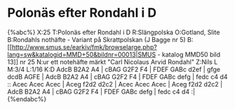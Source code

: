 # Polonäs efter Rondahl i D

{%abc%}
X:25
T:Polonäs efter Rondahl i D
R:Slängpolska
O:Gotland, Slite
B:Rondahls nothäfte - Variant på Skrattpolskan (J Bagge nr 5)
B:[[http://www.smus.se/earkiv/fmk/browselarge.php?lang=sw&katalogid=MMD+50&bildnr=00013|SMUS - katalog MMD50 bild 13]] nr 25
N:ur ett notehäfte märkt "Carl Nicolaus Arvid Rondahl"
Z:Nils L
M:3/4
L:1/16
K:D
AdcB B2A2 A4 | cBAG G2F2 F4 | FDEF GABc d2ef | gfge dcdB AGFE | 
AdcB B2A2 A4 | cBAG G2F2 F4 | FDEF GABc defg | fedc c4 d4 ::
Acec Acec Acec | Aceg f2d2 d2c2 | Acec Acec Acec | Aceg f2d2 d2c2 |
AdcB B2A2 A4 | cBAG G2F2 F4 | FDEF GABc defg | fedc c4 d4 :|
{%endabc%}
